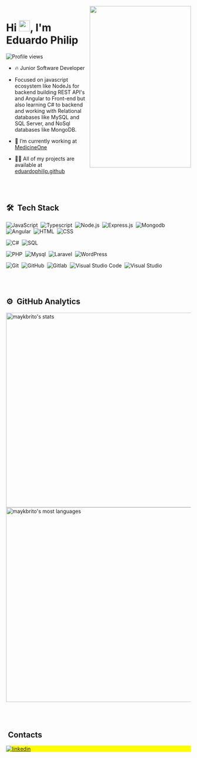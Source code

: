 
<img align="right" height="440px" width="276px" src="https://user-images.githubusercontent.com/64706973/142876845-971cde61-aa86-49ec-84e9-99353ca83a44.png">

<h1 align="left">Hi <img src="https://raw.githubusercontent.com/kaueMarques/kaueMarques/master/hi.gif" width="30px" height="30px">, I'm Eduardo Philip</h1>

<p align="left"> <img src="https://komarev.com/ghpvc/?username=eduardophilip&color=blue" alt="Profile views" /> </p>

- 🔥 Junior Software Developer

- Focused on javascript ecosystem like NodeJs for backend building REST API's and Angular to Front-end but also learning C# to backend and working with Relational databases like MySQL and SQL Server, and NoSql databases like  MongoDB.

- 🔭 I’m currently working at [MedicineOne](https://www.medicineone.net/)

- 👨‍💻 All of my projects are available at [eduardophilip.github](https://github.com/eduardophilip?tab=repositories)

<br><br>

## 🛠 &nbsp;Tech Stack

![JavaScript](https://img.shields.io/badge/-JavaScript-05122A?style=flat&logo=javascript)&nbsp;
![Typescript](https://img.shields.io/badge/-Typescript-05122A?style=flat&logo=typescript)&nbsp;
![Node.js](https://img.shields.io/badge/-Node.js-05122A?style=flat&logo=node.js)&nbsp;
![Express.js](https://img.shields.io/badge/-ExpressJs-05122A?style=flat&logo=express)&nbsp;
![Mongodb](https://img.shields.io/badge/-Mongodb-05122A?style=flat&logo=mongodb)&nbsp;
![Angular](https://img.shields.io/badge/-Angular-05122A?style=flat&logo=angular)&nbsp;
![HTML](https://img.shields.io/badge/-HTML-05122A?style=flat&logo=HTML5)&nbsp;
![CSS](https://img.shields.io/badge/-CSS-05122A?style=flat&logo=CSS3&logoColor=1572B6)&nbsp;

![C#](https://img.shields.io/badge/-CS-05122A?style=flat&logo=csharp&logoColor=1572B6)&nbsp;
![SQL](https://img.shields.io/badge/-SQL%20server-05122A?style=flat&logo=microsoftsqlserver&logoColor=1572B6)&nbsp;

![PHP](https://img.shields.io/badge/-Php-05122A?style=flat&logo=php)&nbsp;
![Mysql](https://img.shields.io/badge/-Mysql-05122A?style=flat&logo=mysql)&nbsp;
![Laravel](https://img.shields.io/badge/-Laravel-05122A?style=flat&logo=laravel)&nbsp;
![WordPress](https://img.shields.io/badge/-WordPress-05122A?style=flat&logo=WordPress&logoColor=1572B6)&nbsp;


![Git](https://img.shields.io/badge/-Git-05122A?style=flat&logo=git)&nbsp;
![GitHub](https://img.shields.io/badge/-GitHub-05122A?style=flat&logo=github)&nbsp;
![Gitlab](https://img.shields.io/badge/-Gitlab-05122A?style=flat&logo=gitlab&logoColor=1572B6)&nbsp;
![Visual Studio Code](https://img.shields.io/badge/-Visual%20Studio%20Code-05122A?style=flat&logo=visual-studio-code&logoColor=007ACC)&nbsp;
![Visual Studio](https://img.shields.io/badge/-Visual%20studio-05122A?style=flat&logo=visualstudio&logoColor=1572B6)&nbsp;



<br><br>

## ⚙️ &nbsp;GitHub Analytics

<p align="left">
<img width="530em" src="https://github-readme-stats.vercel.app/api?username=eduardophilip&show_icons=true&theme=vision-friendly-dark" alt="maykbrito's stats"/>
<img width="530em" src="https://github-readme-stats.vercel.app/api/top-langs/?username=eduardophilip&layout=compact&theme=vision-friendly-dark" alt="maykbrito's most languages"/>
</p>

<br><br>

## &nbsp;Contacts

<p align="left" style="background:yellow">
<a href="https://www.linkedin.com/in/eduardo-philip/" target="_blank">
  <img align="center" src="https://img.shields.io/badge/-eduardophilip-05122A?style=flat&logo=linkedin" alt="linkedin"/>
</a>
</p>

